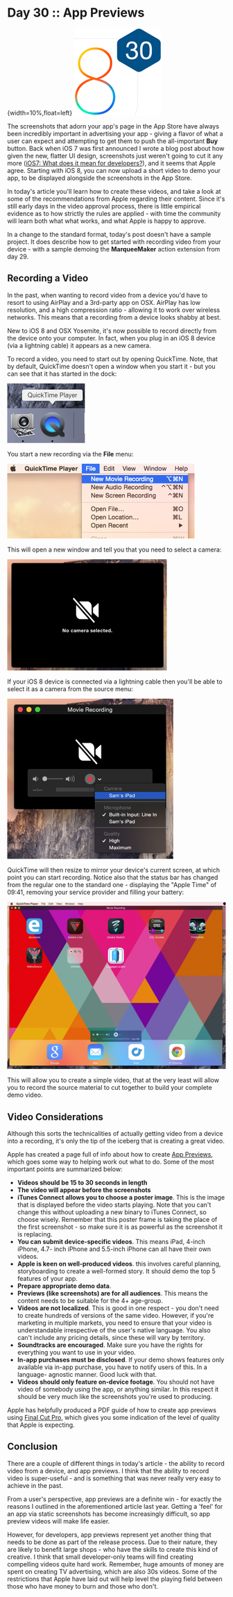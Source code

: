 # Day 30 :: App Previews

{width=10%,float=left}
![](images/30/thumbnail.png)

The screenshots that adorn your app's page in the App Store have always been
incredibly important in advertising your app - giving a flavor of what a user
can expect and attempting to get them to push the all-important __Buy__ button.
Back when iOS 7 was first announced I wrote a blog post about how given the new,
flatter UI design, screenshots just weren't going to cut it any more 
([iOS7: What does it mean for developers?](http://www.shinobicontrols.com/blog/posts/2013/07/01/ios7-what-does-it-mean-for-developers)),
and it seems that Apple agree. Starting with iOS 8, you can now upload a short
video to demo your app, to be displayed alongside the screenshots in the App
Store.

In today's article you'll learn how to create these videos, and take a look at
some of the recommendations from Apple regarding their content. Since it's still
early days in the video approval process, there is little empirical evidence
as to how strictly the rules are applied - with time the community will learn
both what what works, and what Apple is happy to approve.

In a change to the standard format, today's post doesn't have a sample project.
It does describe how to get started with recording video from your device - with
a sample demoing the __MarqueeMaker__ action extension from day 29.

## Recording a Video

In the past, when wanting to record video from a device you'd have to resort to
using AirPlay and a 3rd-party app on OSX. AirPlay has low resolution, and a high
compression ratio - allowing it to work over wireless networks. This means that
a recording from a device looks shabby at best.

New to iOS 8 and OSX Yosemite, it's now possible to record directly from the
device onto your computer. In fact, when you plug in an iOS 8 device (via a
lightning cable) it appears as a new camera.

To record a video, you need to start out by opening QuickTime. Note, that by
default, QuickTime doesn't open a window when you start it - but you can see
that it has started in the dock:

![QuickTime Dock](images/30/quicktime_dock.png)

You start a new recording via the __File__ menu:

![New Recording](images/30/new_movie_recording.png)

This will open a new window and tell you that you need to select a camera:

![No Camera](images/30/no_camera_selected.png)

If your iOS 8 device is connected via a lightning cable then you'll be able to
select it as a camera from the source menu:

![Select Camera](images/30/select_camera.png)

QuickTime will then resize to mirror your device's current screen, at which
point you can start recording. Notice also that the status bar has changed from
the regular one to the standard one - displaying the "Apple Time" of 09:41,
removing your service provider and filling your battery:

![Ready to Record](images/30/ready_to_record.png)

This will allow you to create a simple video, that at the very least will allow
you to record the source material to cut together to build your complete demo
video.

## Video Considerations

Although this sorts the technicalities of actually getting video from a device
into a recording, it's only the tip of the iceberg that is creating a great
video.

Apple has created a page full of info about how to create [App Previews](https://developer.apple.com/app-store/app-previews/),
which goes some way to helping work out what to do. Some of the most important
points are summarized below:

- __Videos should be 15 to 30 seconds in length__
- __The video will appear before the screenshots__
- __iTunes Connect allows you to choose a poster image__. This is the image that
is displayed before the video starts playing. Note that you can't change this
without uploading a new binary to iTunes Connect, so choose wisely. Remember
that this poster frame is taking the place of the first screenshot - so make
sure it is as powerful as the screenshot it is replacing.
- __You can submit device-specific videos__. This means iPad, 4-inch iPhone, 4.7-
inch iPhone and 5.5-inch iPhone can all have their own videos.
- __Apple is keen on well-produced videos__. this involves careful planning,
storyboarding to create a well-formed story. It should demo the top 5 features
of your app.
- __Prepare appropriate demo data__.
- __Previews (like screenshots) are for all audiences__. This means the content
needs to be suitable for the 4+ age-group.
- __Videos are not localized__. This is good in one respect - you don't need to
create hundreds of versions of the same video. However, if you're marketing in
multiple markets, you need to ensure that your video is understandable
irrespective of the user's native language. You also can't include any pricing
details, since these will vary by territory.
- __Soundtracks are encouraged__. Make sure you have the rights for everything
you want to use in your video.
- __In-app purchases must be disclosed__. If your demo shows features only
available via in-app purchase, you have to notify users of this. In a language-
agnostic manner. Good luck with that.
- __Videos should only feature on-device footage__. You should not have video of
somebody using the app, or anything similar. In this respect it should be very
much like the screenshots you're used to producing.

Apple has helpfully produced a PDF guide of how to create app previews using
[Final Cut Pro](https://developer.apple.com/app-store/app-previews/final-cut-pro/Creating-App-Previews-with-Final-Cut-Pro-X.pdf),
which gives you some indication of the level of quality that Apple is expecting.

## Conclusion

There are a couple of different things in today's article - the ability to record
video from a device, and app previews. I think that the ability to record video
is super-useful - and is something that was never really very easy to achieve in
the past.

From a user's perspective, app previews are a definite win - for exactly the
reasons I outlined in the aforementioned article last year. Getting a 'feel' for
an app via static screenshots has become increasingly difficult, so app preview
videos will make life easier.

However, for developers, app previews represent yet another thing that needs to
be done as part of the release process. Due to their nature, they are likely to
benefit large shops - who have the skills to create this kind of creative. I
think that small developer-only teams will find creating compelling videos quite
hard work. Remember, huge amounts of money are spent on creating TV advertising,
which are also 30s videos. Some of the restrictions that Apple have laid out
will help level the playing field between those who have money to burn and those
who don't.
